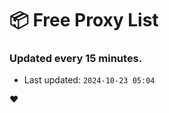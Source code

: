 # :package: Free Proxy List
### Updated every 15 minutes.

- Last updated: `2024-10-23 05:04`

:heart:

